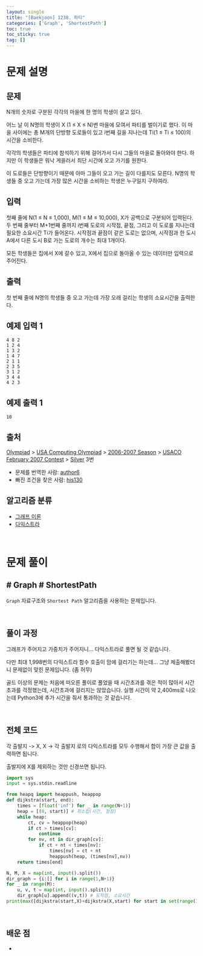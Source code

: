 ```yaml
---
layout: single
title: "[Baekjoon] 1238. 파티"
categories: ['Graph', 'ShortestPath']
toc: true
toc_sticky: true
tag: []
---
```


# 문제 설명

## 문제

N개의 숫자로 구분된 각각의 마을에 한 명의 학생이 살고 있다.

어느 날 이 N명의 학생이 X (1 ≤ X ≤ N)번 마을에 모여서 파티를 벌이기로 했다. 이 마을 사이에는 총 M개의 단방향 도로들이 있고 i번째 길을 지나는데 Ti(1 ≤ Ti ≤ 100)의 시간을 소비한다.

각각의 학생들은 파티에 참석하기 위해 걸어가서 다시 그들의 마을로 돌아와야 한다. 하지만 이 학생들은 워낙 게을러서 최단 시간에 오고 가기를 원한다.

이 도로들은 단방향이기 때문에 아마 그들이 오고 가는 길이 다를지도 모른다. N명의 학생들 중 오고 가는데 가장 많은 시간을 소비하는 학생은 누구일지 구하여라.

## 입력

첫째 줄에 N(1 ≤ N ≤ 1,000), M(1 ≤ M ≤ 10,000), X가 공백으로 구분되어 입력된다. 두 번째 줄부터 M+1번째 줄까지 i번째 도로의 시작점, 끝점, 그리고 이 도로를 지나는데 필요한 소요시간 Ti가 들어온다. 시작점과 끝점이 같은 도로는 없으며, 시작점과 한 도시 A에서 다른 도시 B로 가는 도로의 개수는 최대 1개이다.

모든 학생들은 집에서 X에 갈수 있고, X에서 집으로 돌아올 수 있는 데이터만 입력으로 주어진다.

## 출력

첫 번째 줄에 N명의 학생들 중 오고 가는데 가장 오래 걸리는 학생의 소요시간을 출력한다.

## 예제 입력 1 

```
4 8 2
1 2 4
1 3 2
1 4 7
2 1 1
2 3 5
3 1 2
3 4 4
4 2 3
```

## 예제 출력 1 

```
10
```

## 출처

[Olympiad](https://www.acmicpc.net/category/2) > [USA Computing Olympiad](https://www.acmicpc.net/category/106) > [2006-2007 Season](https://www.acmicpc.net/category/155) > [USACO February 2007 Contest](https://www.acmicpc.net/category/160) > [Silver](https://www.acmicpc.net/category/detail/704) 3번

- 문제를 번역한 사람: [author6](https://www.acmicpc.net/user/author6)
- 빠진 조건을 찾은 사람: [his130](https://www.acmicpc.net/user/his130)

## 알고리즘 분류

- [그래프 이론](https://www.acmicpc.net/problem/tag/7)
- [다익스트라](https://www.acmicpc.net/problem/tag/22)

<br>

# 문제 풀이

## \# Graph \# ShortestPath

`Graph` 자료구조와 `Shortest Path` 알고리즘을 사용하는 문제입니다. 

<br>

## 풀이 과정

그래프가 주어지고 가중치가 주어지니... 다익스트라로 풀면 될 것 같습니다. 

다만 최대 1,998번의 다익스트라 함수 호출이 맘에 걸리기는 하는데... 그냥 제출해봤더니 문제없이 맞힌 문제입니다. (좀 허무)

골드 이상의 문제는 처음에 떠오른 풀이로 풀었을 때 시간초과를 겪은 적이 많아서 시간 초과를 걱정했는데, 시간초과에 걸리지는 않았습니다. 실행 시간이 약 2,400ms로 나오는데 Python3에 추가 시간을 줘서 통과하는 것 같습니다. 

<br>

## 전체 코드

각 출발지 -> X, X -> 각 출발지 로의 다익스트라를 모두 수행해서 합이 가장 큰 값을 출력하면 됩니다. 

출발지에 X를 제외하는 것만 신경쓰면 됩니다. 

```python
import sys
input = sys.stdin.readline

from heapq import heappush, heappop
def dijkstra(start, end):
    times = [float('inf') for _ in range(N+1)]
    heap = [(0, start)] # 최소힙(시간, 정점)
    while heap:
        ct, cv = heappop(heap)
        if ct > times[cv]:
            continue
        for nv, nt in dir_graph[cv]:
            if ct + nt < times[nv]:
                times[nv] = ct + nt
                heappush(heap, (times[nv],nv))
    return times[end]

N, M, X = map(int, input().split())
dir_graph = {i:[] for i in range(1,N+1)}
for _ in range(M):
    u, v, t = map(int, input().split())
    dir_graph[u].append((v,t)) # 도착점, 소요시간
print(max([dijkstra(start,X)+dijkstra(X,start) for start in set(range(1,N+1))-{X}]))

```







<br>

## 배운 점

* 















